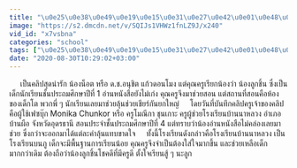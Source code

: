 ```yaml
---
title: "\u0e25\u0e38\u0e49\u0e19\u0e15\u0e31\u0e27\u0e42\u0e01\u0e48\u0e07 !! \u0e04\u0e25\u0e34\u0e1b\u0e04\u0e38\u0e13\u0e04\u0e23\u0e39\u0e2a\u0e2d\u0e19\u0e40\u0e14\u0e47\u0e01\u0e0a\u0e32\u0e22\u0e2d\u0e48\u0e32\u0e19\u0e2b\u0e19\u0e31\u0e07\u0e2a\u0e37\u0e2d \u0e40\u0e2a\u0e35\u0e22\u0e07\u0e40\u0e0a\u0e35\u0e22\u0e23\u0e4c\u0e14\u0e31\u0e07\u0e2a\u0e19\u0e31\u0e48\u0e19"
image: "https://s2.dmcdn.net/v/SQIJs1VHWz1fnLZ9J/x240"
vid_id: "x7vsbna"
categories: "school"
tags: ["\u0e25\u0e38\u0e49\u0e19\u0e15\u0e31\u0e27\u0e42\u0e01\u0e48\u0e07","\u0e04\u0e25\u0e34\u0e1b\u0e04\u0e38\u0e13\u0e04\u0e23\u0e39\u0e2a\u0e2d\u0e19\u0e40\u0e14\u0e47\u0e01\u0e0a\u0e32\u0e22\u0e2d\u0e48\u0e32\u0e19\u0e2b\u0e19\u0e31\u0e07\u0e2a\u0e37\u0e2d","\u0e40\u0e2a\u0e35\u0e22\u0e07\u0e40\u0e0a\u0e35\u0e22\u0e23\u0e4c\u0e14\u0e31\u0e07\u0e2a\u0e19\u0e31\u0e48\u0e19"]
date: "2020-08-30T10:29:02+03:00"
---
```

     เป็นคลิปสุดน่ารัก น้องน็อต หรือ ด.ช.อนุชิต แก้วดอนโมง แต่คุณครูเรียกน้องว่า น้องลูกชิ้น ซึ่งเป็นเด็กนักเรียนชั้นประถมศึกษาปีที่ 1 อ่านหนังสือยังไม่เก่ง คุณครูจึงมาช่วยสอน แต่สถานที่สอนคือห้องของเด็กโต พวกพี่ ๆ นักเรียนเลยมาช่วยลุ้นช่วยเชียร์กันยกใหญ่     โดยวันที่บันทึกคลิปครูเจ้าของคลิปคือผู้ใช้เฟซบุ๊ก Monika Chunkor หรือ ครูโมณีกา ชุนเกาะ ครูผู้ช่วยโรงเรียนบ้านนาหลวง อำเภอบ้านผือ จังหวัดอุดรธานี สอนประจำชั้นประถมศึกษาปีที่ 4 แต่ทราบว่าน้องอ่านหนังสือไม่คล่องเลยมาช่วย ซึ่งกว่าจะออกมาได้แต่ละคำลุ้นแทบขาดใจ     ทั้งนี้โรงเรียนดังกล่าวคือโรงเรียนบ้านนาหลวง เป็นโรงเรียนบนภู เด็กจะมีพื้นฐานการเรียนน้อย คุณครูจึงจำเป็นต้องใส่ใจมากขึ้น และช่วยเหลือเด็กมากกว่าเดิม ต้องถือว่าน้องลูกชิ้นโชคดีที่มีครูดี ตั้งใจเรียนสู้ ๆ นะลูก
